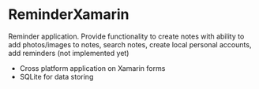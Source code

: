 # ReminderXamarin
Reminder application. Provide functionality to create notes with ability to add
photos/images to notes, search notes, create local personal accounts, add reminders (not implemented yet)
- Cross platform application on Xamarin forms
- SQLite for data storing
